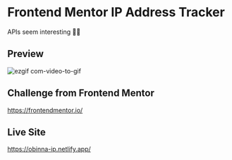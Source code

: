 # Frontend Mentor IP Address Tracker
APIs seem interesting 👍🏾

## Preview
![ezgif com-video-to-gif](https://user-images.githubusercontent.com/105124616/173066041-b0ff9e09-9c64-4a6c-9bdc-3ed305233fb2.gif)

## Challenge from Frontend Mentor
https://frontendmentor.io/

## Live Site
https://obinna-ip.netlify.app/
